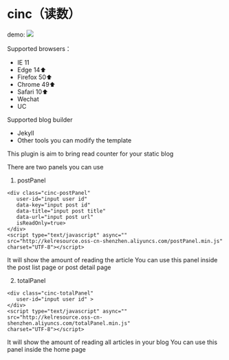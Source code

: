 # cinc（读数） 

demo: ![](http://kelresource.oss-cn-shenzhen.aliyuncs.com/WechatIMG39.jpeg)

Supported browsers：
* IE 11
* Edge  14⬆️
* Firefox 50⬆️
* Chrome 49⬆️
* Safari 10⬆️
* Wechat
* UC

Supported blog builder
* Jekyll
* Other tools you can modify the template

This plugin is aim to bring read counter for your static blog

There are two panels you can use

1. postPanel
  ```
  <div class="cinc-postPanel" 
     user-id="input user id"
     data-key="input post id" 
     data-title="input post title" 
     data-url="input post url"
     isReadOnly=true>
  </div>
  <script type="text/javascript" async="" 
  src="http://kelresource.oss-cn-shenzhen.aliyuncs.com/postPanel.min.js" 
  charset="UTF-8"></script>
  ```
  It will show the amount of reading the article
  You can use this panel inside the post list page or post detail page 

2. totalPanel
  ```
  <div class="cinc-totalPanel" 
     user-id="input user id" >
  </div>
  <script type="text/javascript" async="" 
  src="http://kelresource.oss-cn-shenzhen.aliyuncs.com/totalPanel.min.js" 
  charset="UTF-8"></script>
  ```
  It will show the amount of reading all articles in your blog
  You can use this panel inside the home page
